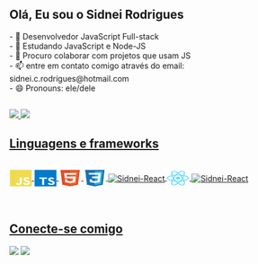  ## Olá, Eu sou  o Sidnei Rodrigues
<div width="380em" margin="auto">
- 🔭 Desenvolvedor JavaScript Full-stack <br>
- 🌱 Estudando JavaScript e Node-JS <br>
- 👯 Procuro colaborar com projetos que usam JS <br>
- 📫 entre em contato comigo através do email: sidnei.c.rodrigues@hotmail.com <br>
- 😄 Pronouns: ele/dele
</div>

## 
<div align="">
  <a href="https://github.com/sidneirodrigues">
  <img height="170em" src="https://github-readme-stats.vercel.app/api?username=sidneirodrigues&show_icons=true&theme=github_dark&include_all_commits=true&count_private=true"/>
  <img height="170em" src="https://github-readme-stats.vercel.app/api/top-langs/?username=sidneirodrigues&layout=compact&langs_count=7&theme=github_dark"/>
</div>

 ## Linguagens e frameworks
<div style="display: inline_block"><br>
  <img align="center" alt="Sidnei-Js" height="30" width="40" src="https://raw.githubusercontent.com/devicons/devicon/master/icons/javascript/javascript-plain.svg">
  <img align="center" alt="Sidnei-Ts" height="30" width="40" src="https://raw.githubusercontent.com/devicons/devicon/master/icons/typescript/typescript-plain.svg">
  <img align="center" alt="Sidnei-HTML" height="30" width="40" src="https://raw.githubusercontent.com/devicons/devicon/master/icons/html5/html5-original.svg">
  <img align="center" alt="Sidnei-CSS" height="30" width="40" src="https://raw.githubusercontent.com/devicons/devicon/master/icons/css3/css3-original.svg">
  <img align="center" alt="Sidnei-React" height="30" width="40" src="https://cdn.jsdelivr.net/gh/devicons/devicon/icons/nodejs/nodejs-plain.svg" />
  <img align="center" alt="Sidnei-React" height="30" width="40" src="https://raw.githubusercontent.com/devicons/devicon/master/icons/react/react-original.svg">
  <img align="center" alt="Sidnei-React" height="30" width="40" src="https://cdn.jsdelivr.net/gh/devicons/devicon/icons/angularjs/angularjs-original.svg" />  
</div><br><br>

 ## Conecte-se comigo
 
 <div>  
  <a href="https://instagram.com/sidnei_cr" target="_blank"><img src="https://img.shields.io/badge/Instagram-E4405F?style=for-the-badge&logo=instagram&logoColor=white"
 target="_blank"></a> 	 
  <a href="https://www.linkedin.com/in/sidnei-rodrigues-3a672674" target="_blank"><img src="https://img.shields.io/badge/-LinkedIn-%230077B5?style=for-the-badge&logo=linkedin&logoColor=white" target="_blank"></a> 
 </div>
